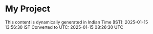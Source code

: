 # My Project

This content is dynamically generated in Indian Time (IST): 2025-01-15 13:56:30 IST
Converted to UTC: 2025-01-15 08:26:30 UTC
